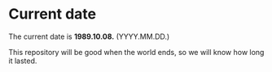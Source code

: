 # Current date

The current date is **1989.10.08.** (YYYY.MM.DD.)

This repository will be good when the world ends, so we will know how long it lasted.